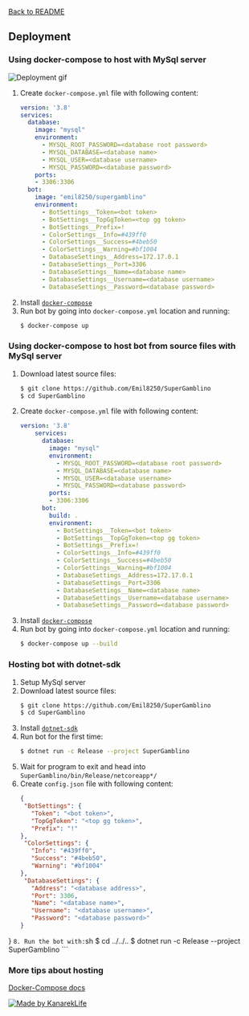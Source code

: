 ﻿[Back to README](../README.md)
## Deployment
### Using docker-compose to host with MySql server
![Deployment gif](media/deployment.gif)
1. Create `docker-compose.yml` file with following content:
    ```yaml
    version: '3.8'
    services:
      database:
        image: "mysql"
        environment:
          - MYSQL_ROOT_PASSWORD=<database root password>
          - MYSQL_DATABASE=<database name>
          - MYSQL_USER=<database username>
          - MYSQL_PASSWORD=<database password>
        ports:
        - 3306:3306
      bot:
        image: "emil8250/supergamblino"
        environment:
          - BotSettings__Token=<bot token>
          - BotSettings__TopGgToken=<top gg token>
          - BotSettings__Prefix=!
          - ColorSettings__Info=#439ff0
          - ColorSettings__Success=#4beb50
          - ColorSettings__Warning=#bf1004
          - DatabaseSettings__Address=172.17.0.1
          - DatabaseSettings__Port=3306
          - DatabaseSettings__Name=<database name>
          - DatabaseSettings__Username=<database username>
          - DatabaseSettings__Password=<database password>
    ```
2. Install [`docker-compose`](https://docs.docker.com/compose/install/)
3. Run bot by going into `docker-compose.yml` location and running:
    ```sh
   $ docker-compose up
    ```
### Using docker-compose to host bot from source files with MySql server
1. Download latest source files:
    ```sh
   $ git clone https://github.com/Emil8250/SuperGamblino
   $ cd SuperGamblino
    ```
2. Create `docker-compose.yml` file with following content:
    ```yaml
    version: '3.8'
        services:
          database:
            image: "mysql"
            environment:
              - MYSQL_ROOT_PASSWORD=<database root password>
              - MYSQL_DATABASE=<database name>
              - MYSQL_USER=<database username>
              - MYSQL_PASSWORD=<database password>
            ports:
            - 3306:3306
          bot:
            build: .
            environment:
              - BotSettings__Token=<bot token>
              - BotSettings__TopGgToken=<top gg token>
              - BotSettings__Prefix=!
              - ColorSettings__Info=#439ff0
              - ColorSettings__Success=#4beb50
              - ColorSettings__Warning=#bf1004
              - DatabaseSettings__Address=172.17.0.1
              - DatabaseSettings__Port=3306
              - DatabaseSettings__Name=<database name>
              - DatabaseSettings__Username=<database username>
              - DatabaseSettings__Password=<database password>
    ```
3. Install [`docker-compose`](https://docs.docker.com/compose/install/)
4. Run bot by going into `docker-compose.yml` location and running:
    ```sh
   $ docker-compose up --build
    ``` 
### Hosting bot with dotnet-sdk
1. Setup MySql server
2. Download latest source files:
    ```sh
   $ git clone https://github.com/Emil8250/SuperGamblino
   $ cd SuperGamblino
    ```
 4. Install [`dotnet-sdk`](https://dotnet.microsoft.com/download)
 5. Run bot for the first time:
    ```sh
    $ dotnet run -c Release --project SuperGamblino
    ```
 6. Wait for program to exit and head into `SuperGamblino/bin/Release/netcoreapp*/`
 7. Create `config.json` file with following content:
     ```json
     {
      "BotSettings": {
        "Token": "<bot token>",
        "TopGgToken": "<top gg token>",
        "Prefix": "!"
    },
      "ColorSettings": {
        "Info": "#439ff0",
        "Success": "#4beb50",
        "Warning": "#bf1004"
    },
      "DatabaseSettings": {
        "Address": "<database address>",
        "Port": 3306,
        "Name": "<database name>",
        "Username": "<database username>",
        "Password": "<database password>"
    }
}
     ```
 8. Run the bot with:
    ```sh
    $ cd ../../..
    $ dotnet run -c Release --project SuperGamblino
     ```
### More tips about hosting
[Docker-Compose docs](https://docs.docker.com/compose/)

[![Made by KanarekLife](https://img.shields.io/badge/MadeBy-KanarekLife-yellow?style=for-the-badge)](https://github.com/KanarekLife)
